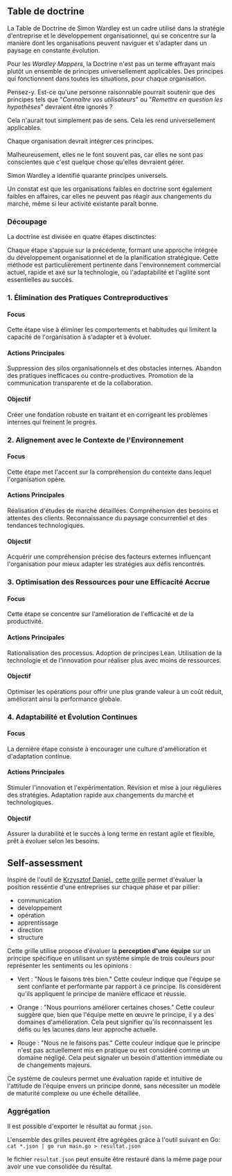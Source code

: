 ## Table de doctrine
La Table de Doctrine de Simon Wardley est un cadre utilisé dans la stratégie d'entreprise et le développement organisationnel, qui se concentre sur la manière dont les organisations peuvent naviguer et s'adapter dans un paysage en constante évolution. 

Pour les _Wardley Mappers_, la Doctrine n'est pas un terme effrayant mais plutôt un ensemble de principes universellement applicables. 
Des principes qui fonctionnent dans toutes les situations, pour chaque organisation.

Pensez-y. Est-ce qu'une personne raisonnable pourrait soutenir que des principes tels que "_Connaître vos utilisateurs_" ou "_Remettre en question les hypothèses_" devraient être ignorés ?

Cela n'aurait tout simplement pas de sens. Cela les rend universellement applicables.

Chaque organisation devrait intégrer ces principes.

Malheureusement, elles ne le font souvent pas, car elles ne sont pas conscientes que c'est quelque chose qu'elles devraient gérer.

Simon Wardley a identifié quarante principes universels.

Un constat est que les organisations faibles en doctrine sont également faibles en affaires, car elles ne peuvent pas réagir aux changements du marché, même si leur activité existante paraît bonne.

### Découpage

La doctrine est divisée en quatre étapes disctinctes:

Chaque étape s'appuie sur la précédente, formant une approche intégrée du développement organisationnel et de la planification stratégique. 
Cette méthode est particulièrement pertinente dans l'environnement commercial actuel, rapide et axé sur la technologie, où l'adaptabilité et l'agilité sont essentielles au succès.

### 1. Élimination des Pratiques Contreproductives

#### Focus
Cette étape vise à éliminer les comportements et habitudes qui limitent la capacité de l'organisation à s'adapter et à évoluer.
#### Actions Principales
Suppression des silos organisationnels et des obstacles internes.
Abandon des pratiques inefficaces ou contre-productives.
Promotion de la communication transparente et de la collaboration.

#### Objectif 
Créer une fondation robuste en traitant et en corrigeant les problèmes internes qui freinent le progrès.

### 2. Alignement avec le Contexte de l'Environnement

#### Focus
Cette étape met l'accent sur la compréhension du contexte dans lequel l'organisation opère.

#### Actions Principales
Réalisation d'études de marché détaillées.
Compréhension des besoins et attentes des clients.
Reconnaissance du paysage concurrentiel et des tendances technologiques.

#### Objectif 
Acquérir une compréhension précise des facteurs externes influençant l'organisation pour mieux adapter les stratégies aux défis rencontrés.

### 3. Optimisation des Ressources pour une Efficacité Accrue

#### Focus 
Cette étape se concentre sur l'amélioration de l'efficacité et de la productivité.

#### Actions Principales
Rationalisation des processus.
Adoption de principes Lean.
Utilisation de la technologie et de l'innovation pour réaliser plus avec moins de ressources.

#### Objectif
Optimiser les opérations pour offrir une plus grande valeur à un coût réduit, améliorant ainsi la performance globale.

### 4. Adaptabilité et Évolution Continues

#### Focus
La dernière étape consiste à encourager une culture d'amélioration et d'adaptation continue.

#### Actions Principales
Stimuler l'innovation et l'expérimentation.
Révision et mise à jour régulières des stratégies.
Adaptation rapide aux changements du marché et technologiques.

#### Objectif 
Assurer la durabilité et le succès à long terme en restant agile et flexible, prêt à évoluer selon les besoins.

## Self-assessment

Inspiré de l'outil de [Krzysztof Daniel.](https://doctrine.wardleymaps.com/), [cette grille](https://owulveryck.github.io/wardleynotes/Refs/doctrine_fr.html) permet d'évaluer la position ressentie d'une entreprises sur chaque phase et par pillier:
- communication
- développement
- opération
- apprentissage
- direction
- structure

Cette grille utilise propose d'évaluer la **perception d'une équipe** sur un principe spécifique en utilisant un système simple de trois couleurs pour représenter les sentiments ou les opinions :

* Vert : "Nous le faisons très bien." Cette couleur indique que l'équipe se sent confiante et performante par rapport à ce principe. Ils considèrent qu'ils appliquent le principe de manière efficace et réussie.

* Orange : "Nous pourrions améliorer certaines choses." Cette couleur suggère que, bien que l'équipe mette en œuvre le principe, il y a des domaines d'amélioration. Cela peut signifier qu'ils reconnaissent les défis ou les lacunes dans leur approche actuelle.

* Rouge : "Nous ne le faisons pas." Cette couleur indique que le principe n'est pas actuellement mis en pratique ou est considéré comme un domaine négligé. Cela peut signaler un besoin d'attention immédiate ou de changements majeurs.

Ce système de couleurs permet une évaluation rapide et intuitive de l'attitude de l'équipe envers un principe donné, sans nécessiter un modèle de maturité complexe ou une échelle détaillée.

### Aggrégation

Il est possible d'exporter le résultat au format `json`.

L'ensemble des grilles peuvent être agrégées grâce à l'outil suivant en Go: 
`cat *.json | go run main.go > resultat.json`

le fichier `resultat.json` peut ensuite être restauré dans la même page pour avoir une vue consolidée du résultat.

